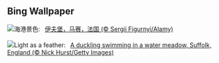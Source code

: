 ## Bing Wallpaper
![](https://www.bing.com/th?id=OHR.PortMarseille_ZH-CN3194394496_UHD.jpg&w=1000)海港景色:&nbsp;&ensp;[伊夫堡，马赛，法国 (© Sergii Figurnyi/Alamy)](https://www.bing.com/th?id=OHR.PortMarseille_ZH-CN3194394496_UHD.jpg)
<br><br/>
![](https://www.bing.com/th?id=OHR.LittleDuckling_EN-US0447954247_UHD.jpg&w=1000)Light as a feather:&nbsp;&ensp;[A duckling swimming in a water meadow, Suffolk, England (© Nick Hurst/Getty Images)](https://www.bing.com/th?id=OHR.LittleDuckling_EN-US0447954247_UHD.jpg)
<br><br/>
